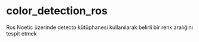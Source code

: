 # color_detection_ros

Ros Noetic üzerinde detecto kütüphanesi kullanılarak belirli bir renk aralığını tespit etmek
